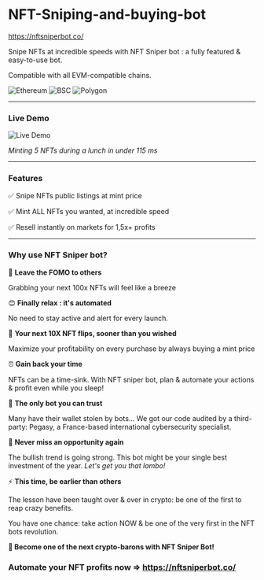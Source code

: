 # NFT-Sniping-and-buying-bot
https://nftsniperbot.co/

Snipe NFTs at incredible speeds with NFT Sniper bot : a fully featured &amp; easy-to-use bot.

Compatible with all EVM-compatible chains. 

![Ethereum](https://d1muf25xaso8hp.cloudfront.net/https%3A%2F%2Fs3.amazonaws.com%2Fappforest_uf%2Ff1635586866738x275575373657374500%2Fethereum-eth-logo.png?w=80&h=80&auto=compress&fit=crop&dpr=1)
![BSC](https://d1muf25xaso8hp.cloudfront.net/https%3A%2F%2Fs3.amazonaws.com%2Fappforest_uf%2Ff1635587658441x684795106099690200%2Fbinance-coin-bnb-logo.png?w=80&h=80&auto=compress&fit=crop&dpr=1)
![Polygon](https://d1muf25xaso8hp.cloudfront.net/https%3A%2F%2Fs3.amazonaws.com%2Fappforest_uf%2Ff1635587669154x835577228091044100%2Fpolygon-matic-logo.png?w=80&h=80&auto=compress&fit=crop&dpr=1) 

---

### Live Demo

![Live Demo](https://d1muf25xaso8hp.cloudfront.net/https%3A%2F%2Fs3.amazonaws.com%2Fappforest_uf%2Ff1635506826760x935511524441736600%2FAnimation.gif?w=768&h=273&auto=compress&fit=crop&dpr=1)

*Minting 5 NFTs during a lunch in under 115 ms*

---

### Features

✅ Snipe NFTs public listings at mint price

✅ Mint ALL NFTs you wanted, at incredible speed

✅ Resell instantly on markets for 1,5x+ profits

---

### Why use NFT Sniper bot?


👻 **Leave the FOMO to others**

Grabbing your next 100x NFTs will feel like a breeze


😊 **Finally relax : it's automated**

No need to stay active and alert for every launch.


💸 **Your next 10X NFT flips, sooner than you wished**

Maximize your profitability on every purchase by always buying a mint price

⏰ **Gain back your time**

NFTs can be a time-sink. With NFT sniper bot, plan & automate your actions &amp; profit even while you sleep!

🌟 **The only bot you can trust**

Many have their wallet stolen by bots... We got our code audited by a third-party: Pegasy, a France-based international cybersecurity specialist.

🎯 **Never miss an opportunity again**

The bullish trend is going strong. This bot might be your single best investment of the year. *Let's get you that lambo!*

⚡ **This time, be earlier than others**

The lesson have been taught over & over in crypto: be one of the first to reap crazy benefits.

You have one chance: take action NOW & be one of the very first in the NFT bots revolution.

**🎩 Become one of the next crypto-barons with NFT Sniper Bot!**


### Automate your NFT profits now => https://nftsniperbot.co/
